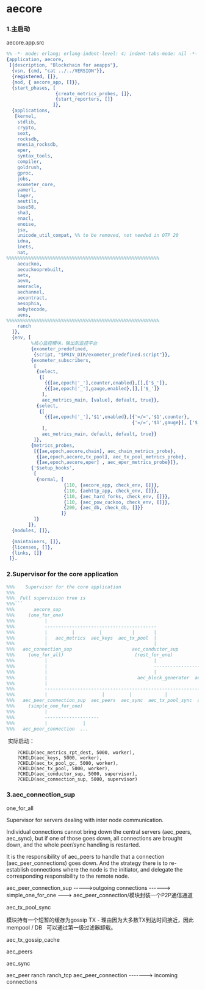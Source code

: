 # aecore

### 1.主启动

aecore.app.src

```erlang
%% -*- mode: erlang; erlang-indent-level: 4; indent-tabs-mode: nil -*-
{application, aecore,
 [{description, "Blockchain for aeapps"},
  {vsn, {cmd, "cat ../../VERSION"}},
  {registered, []},
  {mod, { aecore_app, []}},
  {start_phases, [
                  {create_metrics_probes, []},
                  {start_reporters, []}
                 ]},
  {applications,
   [kernel,
    stdlib,
    crypto,
    sext,
    rocksdb,
    mnesia_rocksdb,
    eper,
    syntax_tools,
    compiler,
    goldrush,
    gproc,
    jobs,
    exometer_core,
    yamerl,
    lager,
    aeutils,
    base58,
    sha3,
    enacl,
    enoise,
    jsx,
    unicode_util_compat, %% to be removed, not needed in OTP 20
    idna,
    inets,
    nat,
%%%%%%%%%%%%%%%%%%%%%%%%%%%%%%%%%%%%%%%%%%%%%%%%%%%%%%%%    
    aecuckoo,
    aecuckooprebuilt,
    aetx,
    aevm,
    aeoracle,
    aechannel,
    aecontract,
    aesophia,
    aebytecode,
    aens,
%%%%%%%%%%%%%%%%%%%%%%%%%%%%%%%%%%%%%%%%%%%%%%%%%%%%%%%% 
    ranch
  ]},
  {env, [
         %核心监控模块，输出到监控平台
         {exometer_predefined,
          {script, "$PRIV_DIR/exometer_predefined.script"}},
         {exometer_subscribers,
          [
           {select,
            {[
              {{[ae,epoch|'_'],counter,enabled},[],['$_']},
              {{[ae,epoch|'_'],gauge,enabled},[],['$_']}
             ],
             aec_metrics_main, [value], default, true}},
           {select,
            {[
              {{[ae,epoch|'_'],'$1',enabled},[{'=/=','$1',counter},
                                              {'=/=','$1',gauge}], ['$_']}
             ],
             aec_metrics_main, default, default, true}}
          ]},
         {metrics_probes,
          [{[ae,epoch,aecore,chain], aec_chain_metrics_probe},
           {[ae,epoch,aecore,tx_pool], aec_tx_pool_metrics_probe},
           {[ae,epoch,aecore,eper] , aec_eper_metrics_probe}]},
         {'$setup_hooks',
          [
           {normal, [
                     {110, {aecore_app, check_env, []}},
                     {110, {aehttp_app, check_env, []}},
                     {110, {aec_hard_forks, check_env, []}},
                     {110, {aec_pow_cuckoo, check_env, []}},
                     {200, {aec_db, check_db, []}}
                    ]}
          ]}
        ]},
  {modules, []},

  {maintainers, []},
  {licenses, []},
  {links, []}
 ]}.
```

### 2.Supervisor for the core application

```erlang
%%%    Supervisor for the core application
%%%
%%%  Full supervision tree is
%%%```
%%%       aecore_sup
%%%     (one_for_one)
%%%           |
%%%           -----------------------------------------
%%%           |         |         |           |       |
%%%           |   aec_metrics  aec_keys  aec_tx_pool  |
%%%           |                                       |
%%%   aec_connection_sup                      aec_conductor_sup
%%%     (one_for_all)                          (rest_for_one)
%%%           |                                       |
%%%           |                                       ---------------------
%%%           |                                       |                   |
%%%           |                                 aec_block_generator  aec_conductor
%%%           |
%%%           -------------------------------------------------------------------
%%%           |                    |         |            |                     |
%%%   aec_peer_connection_sup  aec_peers  aec_sync  aec_tx_pool_sync  aec_connection_listener
%%%     (simple_one_for_one)
%%%           |
%%%           --------------------
%%%           |             |
%%%   aec_peer_connection  ...
```



​	实际启动：

```
	?CHILD(aec_metrics_rpt_dest, 5000, worker),
    ?CHILD(aec_keys, 5000, worker),
    ?CHILD(aec_tx_pool_gc, 5000, worker),
    ?CHILD(aec_tx_pool, 5000, worker),
    ?CHILD(aec_conductor_sup, 5000, supervisor),
    ?CHILD(aec_connection_sup, 5000, supervisor)
```

### 3.aec_connection_sup

one_for_all

Supervisor for servers dealing with inter node communication.

 Individual connections cannot bring down the central servers (aec_peers, aec_sync), but if one of those goes down, all connections are brought down, and the whole peer/sync handling is restarted.

It is the responsibility of aec_peers to handle that a connection
 (aec_peer_connections) goes down. And the strategy there is to
 re-establish connections where the node is the initiator, and delegate
 the corresponding responsibility to the remote node.





aec_peer_connection_sup   ----->outgoing connections ------>
​			simple_one_for_one --->  												    aec_peer_connection/模块封装一个P2P通信通道

aec_tx_pool_sync

模块持有一个短暂的缓存为gossip TX  - 理由因为大多数TX到达时间接近，因此mempool / DB
  可以通过第一级过滤器卸载。

aec_tx_gossip_cache

aec_peers

aec_sync

aec_peer ranch ranch_tcp   aec_peer_connection  ------->    incoming connections